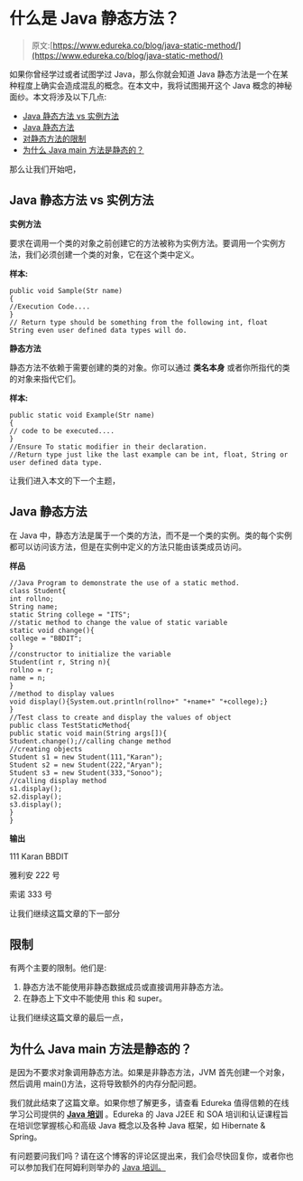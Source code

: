 # 什么是 Java 静态方法？

> 原文:[https://www.edureka.co/blog/java-static-method/](https://www.edureka.co/blog/java-static-method/)

如果你曾经学过或者试图学过 Java，那么你就会知道 Java 静态方法是一个在某种程度上确实会造成混乱的概念。在本文中，我将试图揭开这个 Java 概念的神秘面纱。本文将涉及以下几点:

*   [Java 静态方法 vs 实例方法](#JavaStaticMethodvsInstanceMethod)
*   [Java 静态方法](#JavaStaticMethod)
*   [对静态方法的限制](#RestrictionsonStaticMethod)
*   [为什么 Java main 方法是静态的？](#WhyistheJavamainmethodstatic?)

那么让我们开始吧，

## **Java 静态方法 vs 实例方法**

**实例方法**

要求在调用一个类的对象之前创建它的方法被称为实例方法。要调用一个实例方法，我们必须创建一个类的对象，它在这个类中定义。

**样本:**

```
public void Sample(Str name)
{
//Execution Code....
}
// Return type should be something from the following int, float String even user defined data types will do.

```

**静态方法**

静态方法不依赖于需要创建的类的对象。你可以通过 **类名本身** 或者你所指代的类的对象来指代它们。

**样本:**

```
public static void Example(Str name) 
{ 
// code to be executed.... 
} 
//Ensure To static modifier in their declaration. 
//Return type just like the last example can be int, float, String or user defined data type.

```

让我们进入本文的下一个主题，

## **Java 静态方法**

在 Java 中，静态方法是属于一个类的方法，而不是一个类的实例。类的每个实例都可以访问该方法，但是在实例中定义的方法只能由该类成员访问。

**样品**

```
//Java Program to demonstrate the use of a static method.
class Student{
int rollno;
String name;
static String college = "ITS";
//static method to change the value of static variable
static void change(){
college = "BBDIT";
}
//constructor to initialize the variable
Student(int r, String n){
rollno = r;
name = n;
}
//method to display values
void display(){System.out.println(rollno+" "+name+" "+college);}
}
//Test class to create and display the values of object
public class TestStaticMethod{
public static void main(String args[]){
Student.change();//calling change method
//creating objects
Student s1 = new Student(111,"Karan");
Student s2 = new Student(222,"Aryan");
Student s3 = new Student(333,"Sonoo");
//calling display method
s1.display();
s2.display();
s3.display();
}
}

```

**输出**

111 Karan BBDIT

雅利安 222 号

索诺 333 号

让我们继续这篇文章的下一部分

## **限制**

有两个主要的限制。他们是:

1.  静态方法不能使用非静态数据成员或直接调用非静态方法。
2.  在静态上下文中不能使用 this 和 super。

让我们继续这篇文章的最后一点，

## **为什么 Java main 方法是静态的？**

是因为不要求对象调用静态方法。如果是非静态方法，JVM 首先创建一个对象，然后调用 main()方法，这将导致额外的内存分配问题。

我们就此结束了这篇文章。如果你想了解更多，请查看 Edureka 值得信赖的在线学习公司提供的 [**Java 培训**](https://www.edureka.co/java-j2ee-soa-training) 。Edureka 的 Java J2EE 和 SOA 培训和认证课程旨在培训您掌握核心和高级 Java 概念以及各种 Java 框架，如 Hibernate & Spring。

有问题要问我们吗？请在这个博客的评论区提出来，我们会尽快回复你，或者你也可以参加我们在阿姆利则举办的 [Java 培训。](https://www.edureka.co/java-j2ee-training-course-amritsar)